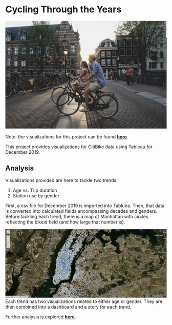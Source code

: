 # Cycling Through the Years

![bikes](Images/city_bikes.jpg)

Note: the visualizations for this project can be found [**here**](https://public.tableau.com/profile/clark.pfifer#!/vizhome/CyclingThroughtheYears/CityMap?publish=yes). 

This project provides visualizations for CitiBike data using Tableau for December 2019. 

## Analysis

Visualizations provided are here to tackle two trends:

1. Age vs. Trip duration 
2. Station use by gender


First, a csv file for December 2019 is imported into Tabluea. Then, that data is converted into calculated fields encompassing decades and genders. Before tackling each trend, there is a map of Manhattan with circles reflecting the bikeid field (and how large that number is). 

![map](Images/city_map.JPG)
Each trend has two visualizations related to either age or gender. They are then combined into a dashboard and a story for each trend. 

Further analysis is explored [**here**](https://github.com/AllCAPs788/citibike_tableau/blob/master/Analysis.md).  

